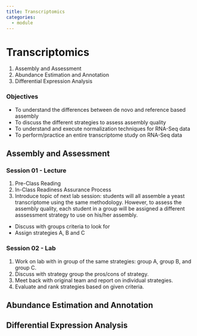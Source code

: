 ```yaml
---
title: Transcriptomics
categories:
  - module
---
```


# Transcriptomics 
1. Assembly and Assessment
2. Abundance Estimation and Annotation 
3. Differential Expression Analysis

### Objectives
* To understand the differences between de novo and reference based assembly
* To discuss the different strategies to assess assembly quality
* To understand and execute normalization techniques for RNA-Seq data
* To perform/practice an entire transcriptome study on RNA-Seq data

## Assembly and Assessment

### Session 01 - Lecture
1. Pre-Class Reading 
2. In-Class Readiness Assurance Process
3. Introduce topic of next lab session: students will all assemble a yeast transcriptome using the same methodology. However, to assess the assembly quality, each student in a group will be assigned a different asssessment strategy to use on his/her assembly. 
  * Discuss with groups criteria to look for
  * Assign strategies A, B and C

### Session 02 - Lab
1. Work on lab with in group of the same strategies: group A, group B, and group C.
2. Discuss with strategy group the pros/cons of strategy.
3. Meet back with original team and report on individual strategies.
4. Evaluate and rank strategies based on given criteria. 

## Abundance Estimation and Annotation 

## Differential Expression Analysis
